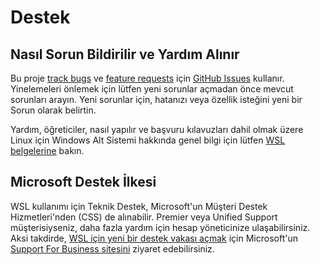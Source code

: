 # Destek

## Nasıl Sorun Bildirilir ve Yardım Alınır 

Bu proje [track bugs][gh-bug] ve [feature requests][gh-feature] için [GitHub Issues][gh-issue] kullanır. Yinelemeleri önlemek için lütfen yeni sorunlar açmadan önce mevcut sorunları arayın. Yeni sorunlar için, hatanızı veya özellik isteğini yeni bir Sorun olarak belirtin.

Yardım, öğreticiler, nasıl yapılır ve başvuru kılavuzları dahil olmak üzere Linux için Windows Alt Sistemi hakkında genel bilgi için lütfen [WSL belgelerine](https://docs.microsoft.com/windows/wsl/) bakın. 

## Microsoft Destek İlkesi

WSL kullanımı için Teknik Destek, Microsoft'un Müşteri Destek Hizmetleri'nden (CSS) de alınabilir. Premier veya Unified Support müşterisiyseniz, daha fazla yardım için hesap yöneticinize ulaşabilirsiniz. Aksi takdirde, [WSL için yeni bir destek vakası açmak](https://support.serviceshub.microsoft.com/supportforbusiness/create?sapid=9d5af292-506b-63ca-cb2c-7f4eaa380c56) için Microsoft'un [Support For Business sitesini](https://support.serviceshub.microsoft.com/supportforbusiness/create) ziyaret edebilirsiniz.


[gh-issue]: https://github.com/microsoft/WSL/issues/new/choose
[gh-bug]: https://github.com/microsoft/WSL/issues/new?assignees=&labels=&template=bug_report.md&title=
[gh-feature]: https://github.com/microsoft/WSL/issues/new?assignees=&labels=feature&template=feature_request.md&title=
